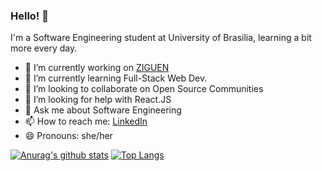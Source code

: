 
### Hello! 👋

I'm a Software Engineering student at University of Brasilia, learning a bit more every day. 

- 🔭 I’m currently working on <a href="https://github.com/fga-eps-mds/2020-1-Ziguen">ZIGUEN</a>
- 🌱 I’m currently learning Full-Stack Web Dev.
- 👯 I’m looking to collaborate on Open Source Communities
- 🤔 I’m looking for help with React.JS
- 💬 Ask me about Software Engineering
- 📫 How to reach me: <a href="https://www.linkedin.com/in/gabriela-pivetta/">LinkedIn</a>
- 😄 Pronouns: she/her

[![Anurag's github stats](https://github-readme-stats.vercel.app/api?username=gabrielapivetta&show_icons=true&theme=vue)](https://github.com/anuraghazra/github-readme-stats)
[![Top Langs](https://github-readme-stats.vercel.app/api/top-langs/?username=gabrielapivetta&layout=compact&langs_count=8&theme=vue)](https://github.com/anuraghazra/github-readme-stats)
<br> <br>
